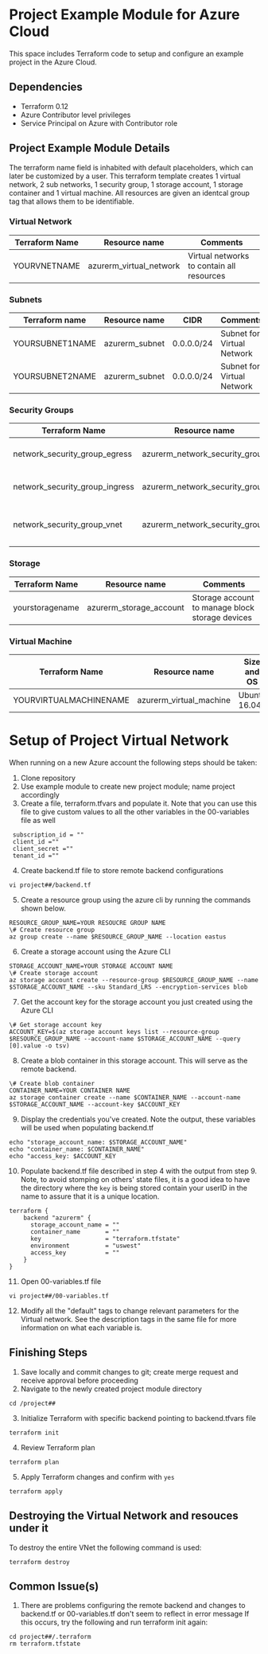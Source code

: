 Project Example Module for Azure Cloud
=================================================

This space includes Terraform code to setup and configure an example project in the Azure Cloud.

Dependencies
------------
	
* Terraform 0.12 
* Azure Contributor level privileges
* Service Principal on Azure with Contributor role 


Project Example Module Details
------------------------------------

 The terraform name field is inhabited with default placeholders, which can later be customized by a user.
This terraform template creates 1 virtual network, 2 sub networks, 1 security group, 1 storage account, 1 storage container and 1 virtual machine. 
All resources are given an identcal group tag that allows them to be identifiable.

### Virtual Network

| Terraform Name              | Resource name                      | Comments                                                       |
| --------------------------- | ---------------------------------  | -------------------------------------------------------------- |
| YOURVNETNAME                | azurerm_virtual_network            | Virtual networks to contain all resources           |

### Subnets

| Terraform name     | Resource name      | CIDR            | Comments                       |
| ------------------ | ------------------ | --------------- | -------------------------------|
| YOURSUBNET1NAME    | azurerm_subnet     | 0.0.0.0/24   | Subnet for Virtual Network     |
| YOURSUBNET2NAME    | azurerm_subnet     | 0.0.0.0/24   | Subnet for Virtual Network     |

### Security Groups

| Terraform Name                | Resource name                      | Comments                                                       |
| ----------------------------- | ---------------------------------  | -------------------------------------------------------------- |
| network_security_group_egress | azurerm_network_security_group     | Allows all outbound traffic                    |
| network_security_group_ingress| azurerm_network_security_group     | Allows access to VNet         |
| network_security_group_vnet   | azurerm_network_security_group     | Allows traffic within the VNet                                 |


### Storage 

| Terraform Name              | Resource name                      | Comments                                                       |
| --------------------------- | ---------------------------------  | -------------------------------------------------------------- |
| yourstoragename             | azurerm_storage_account            | Storage account to manage block storage devices                |

### Virtual Machine 
| Terraform Name             | Resource name             | Size and OS                            | Public IP   | SSH username  | SSH password  | 
| -------------------------- | ------------------------- | -------------------------------------- | ----------- | ------------- | --------------| 
|   YOURVIRTUALMACHINENAME   | azurerm_virtual_machine   | Ubuntu 16.04 | true        | USERNAME      | PASSWORD123!  |

Setup of Project Virtual Network
======================================

When running on a new Azure account the following steps should be taken:

1. Clone repository
2. Use example module to create new project module; name project accordingly
3.  Create a file, terraform.tfvars and populate it. Note that you can use this file to give custom values to all the other variables in the 00-variables file as well
```
 subscription_id = ""
 client_id =""
 client_secret =""
 tenant_id =""
```
      
4. Create backend.tf file to store remote backend configurations
```
vi project##/backend.tf
```

5. Create a resource group using the azure cli by running the commands shown below.
```
RESOURCE_GROUP_NAME=YOUR RESOUCRE GROUP NAME
\# Create resource group
az group create --name $RESOURCE_GROUP_NAME --location eastus
```
6. Create a storage account using the Azure CLI
```
STORAGE_ACCOUNT_NAME=YOUR STORAGE ACCOUNT NAME
\# Create storage account
az storage account create --resource-group $RESOURCE_GROUP_NAME --name $STORAGE_ACCOUNT_NAME --sku Standard_LRS --encryption-services blob
```
7. Get the account key for the storage account you just created using the Azure CLI
```
\# Get storage account key
ACCOUNT_KEY=$(az storage account keys list --resource-group $RESOURCE_GROUP_NAME --account-name $STORAGE_ACCOUNT_NAME --query [0].value -o tsv)
```
8. Create a blob container in this storage account. This will serve as the remote backend.
```
\# Create blob container
CONTAINER_NAME=YOUR CONTAINER NAME
az storage container create --name $CONTAINER_NAME --account-name $STORAGE_ACCOUNT_NAME --account-key $ACCOUNT_KEY
```
9. Display the credentials you've created. Note the output, these variables will be used when populating backend.tf
```
echo "storage_account_name: $STORAGE_ACCOUNT_NAME"
echo "container_name: $CONTAINER_NAME"
echo "access_key: $ACCOUNT_KEY
```
10. Populate backend.tf file described in step 4 with the output from step 9. Note, to avoid stomping on others' state files, it is a good idea to have the directory where the `key` is being stored contain your userID in the name to assure that it is a unique location.
```
terraform {
    backend "azurerm" {
      storage_account_name = ""
      container_name       = ""
      key                  = "terraform.tfstate"
      environment          = "uswest"
      access_key           = ""
    }
}
```

11. Open 00-variables.tf file
```
vi project##/00-variables.tf
```

12. Modify all the "default" tags to change relevant parameters for the Virtual network. See the description tags in the same file for more information on what each variable is. 


Finishing Steps
---------------

1. Save locally and commit changes to git; create merge request and receive approval before proceeding
2. Navigate to the newly created project module directory
```
cd /project##
```

3. Initialize Terraform with specific backend pointing to backend.tfvars file
```
terraform init 
```

4. Review Terraform plan
```
terraform plan
```

5. Apply Terraform changes and confirm with `yes`
 ```
 terraform apply
 ```
 
Destroying the Virtual Network and resouces under it
----------------------------------------------------
 
 To destroy the entire VNet the following command is used:
 ```
 terraform destroy
 ```

Common Issue(s)
-------------- 
1. There are problems configuring the remote backend and changes to backend.tf or 00-variables.tf don't seem to reflect in error message If this occurs, try the following and run terraform init again:
```
cd project##/.terraform
rm terraform.tfstate
```
